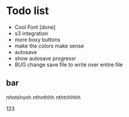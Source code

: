 # Todo list

- Cool Font [done]
- s3 integration
- more boxy buttons
- make the colors make sense
- autosave
- show autosave progressr
- BUG change save file to write over entire file

## bar
nhntshsnh
nthnthhh
nthtnhhhh


123